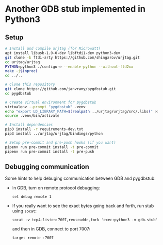 # Another GDB stub implemented in Python3

## Setup
```sh
# Install and compile urjtag (for Microwatt)
apt install libusb-1.0-0-dev libftdi1-dev python3-dev
git clone -b ftdi-arty https://github.com/shingarov/urjtag.git
cd urjtag/urjtag
PYTHON=python3 ./configure --enable-python --without-ftd2xx
make -j$(nproc)
cd ../..

# Clone this repository
git clone https://github.com/janvrany/pygdbstub.git
cd pygdbstub

# Create virtual environment for pygdbstub
virtualenv --prompt "pygdbstub" .venv
echo "export LD_LIBRARY_PATH=$(realpath ../urjtag/urjtag/src/.libs)" >> .venv/bin/activate
source .venv/bin/activate

# Install dependencies
pip3 install -r requirements-dev.txt
pip3 install ../urjtag/urjtag/bindings/python

# Setup pre-commit and pre-push hooks (if you want)
pipenv run pre-commit install -t pre-commit
pipenv run pre-commit install -t pre-push
```

## Debugging communication

Some hints to help debuging communication between GDB and pygdbstub:

 * In GDB, turn on remote protocol debugging: 
   
   ```
   set debug remote 1
   ```

 * If you really want to see the exact bytes going back and forth, run 
   stub using `socat`:

   ```
   socat -v tcp4-listen:7007,reuseaddr,fork 'exec:python3 -m gdb.stub'
   ```

   and then in GDB, connect to port 7007:

   ```
   target remote :7007
   ```
